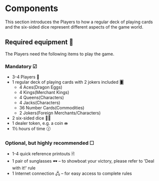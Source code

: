 # Components

This section introduces the Players to how a regular deck of playing cards and the six-sided dice represent different aspects of the game world.

## Required equipment 🎒

The Players need the following items to play the game.

### Mandatory ☑

* 3-4 Players 👥
* 1 regular deck of playing cards with 2 jokers included 🂠
	* 4 Aces(Dragon Eggs)
	* 4 Kings(Merchant Kings)
	* 4 Queens(Characters)
	* 4 Jacks(Characters)
	* 36 Number Cards(Commodities)
	* 2 Jokers(Foreign Merchants/Characters)
* 2 six-sided dice 🎲🎲
* 1 dealer token, e.g. a coin ⛂
* 1½ hours of time 🕜

### Optional, but highly recommended ☐

* 1-4 quick reference printouts 🗎
* 1 pair of sunglasses 🕶 – to showboat your victory, please refer to 'Deal with it!' rule
* 1 Internet connection 🖧 – for easy access to complete rules
